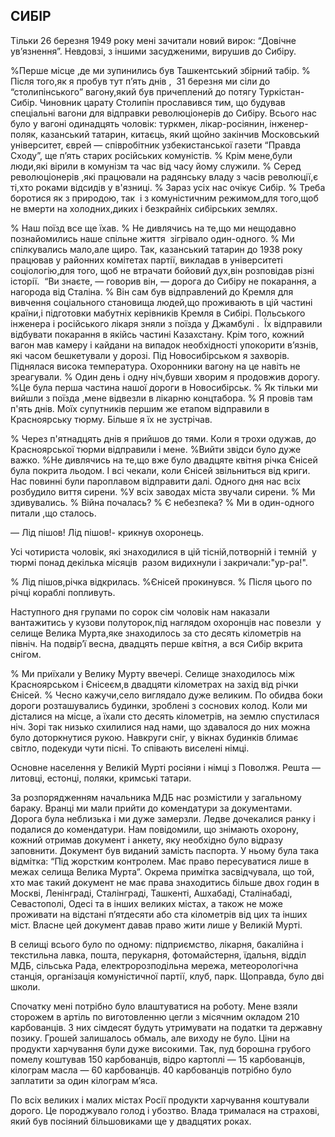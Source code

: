 ## СИБІР

Тільки 26 березня 1949 року мені зачитали новий вирок: “Довічне ув’язнення”. Невдовзі, з іншими засудженими, вирушив до Сибіру.

%Перше місце ,де ми зупинились був Ташкентський збірний табір.
% Після того,як я пробув тут п’ять днів ,  31 березня ми сіли до “столипінського” вагону,який був причеплений до потягу Туркістан-Сибір.
Чиновник царату Столипін прославився тим, що будував спеціальні вагони для відправки революціонерів до Сибіру.
Всього нас було у вагоні одинадцять чоловік: туркмен, лікар-росіянин, інженер-поляк, казанський татарин, китаєць, який щойно закінчив Московський університет, єврей — співробітник узбекистанської газети “Правда Сходу”, ще п’ять старих російських комуністів.
% Крім мене,були люди,які вірили в комунізм та час від часу йому служили.
% Серед революціонерів ,які працювали на радянську владу з часів революції,є ті,хто роками відсидів у в'язниці.
% Зараз усіх нас очікує Сибір.
% Треба боротися як з природою, так  і з комуністичним режимом,для того,щоб не вмерти на холодних,диких і безкрайніх сибірських землях.

% Наш поїзд все ще їхав.
% Не дивлячись на те,що ми нещодавно познайомились наше спільне життя  зігрівало один-одного.
% Ми спілкувались мало,але щиро.
Так, казанський татарин до 1938 року працював у районних комітетах партії, викладав в університеті соціологію,для того, щоб не втрачати бойовий дух,він розповідав різні історії.
 “Ви знаєте, — говорив він, — дорога до Сибіру не покарання, а нагорода від Сталіна.
% Він сам був відправлений до Кремля для вивчення соціального становища людей,що проживають в цій частині країни,і підготовки мабутніх керівників Кремля в Сибірі.
Польського інженера і російського лікаря зняли з поїзда у Джамбулі .
 Їх відправили відбувати покарання в якійсь частині Казахстану.
Крім того, кожний вагон мав камеру і кайдани на випадок необхідності упокорити в’язнів, які часом бешкетували у дорозі.
Під Новосибірськом я захворів.
Піднялася висока температура.
Охоронники вагону на це навіть не зреагували.
% Один день і одну ніч,бувши хворим я продовжив дорогу.
%Це була перша частина нашої дороги в Новосибірськ.
% Як тільки ми вийшли з поїзда ,мене відвезли в лікарню концтабора.
% Я провів там п'ять днів.
Моїх супутників першим же етапом відправили в Красноярську тюрму.
Більше я їх не зустрічав.

% Через п'ятнадцять днів я прийшов до тями.
Коли я трохи одужав, до  Красноярської тюрми відправили і мене.
%Вийти звідси було дуже важко.
%Не дивлячись на те,що вже було двадцяте квітня річка Єнісей була покрита льодом.
І всі чекали, коли Єнісей звільниться від криги.
Нас повинні були пароплавом відправити далі.
Одного дня нас всіх розбудило виття сирени.
%У всіх заводах міста звучали сирени.
% Ми здивувались.
% Війна почалась?
% Є небезпека?
% Ми в один-одного питали ,що сталось.

— Лід пішов!
Лід пішов!- крикнув охоронець.


Усі чотириста чоловік, які знаходилися в цій тісній,потворній і темній  у тюрмі понад декілька місяців  разом видихнули і закричали:"ур-ра!".

% Лід пішов,річка відкрилась.
%Єнісей прокинувся.
% Після цього по річці кораблі попливуть.

Наступного дня групами по сорок сім чоловік нам наказали вантажитись у кузови полуторок,під наглядом охоронців нас повезли  у селище Велика Мурта,яке знаходилось за сто десять кілометрів на північ.
На подвір’ї весна, двадцять перше квітня, а вся Сибір вкрита снігом.

% Ми приїхали у Велику Мурту ввечері.
Селище знаходилось між Красноярськом і Єнісеєм,в двадцяти кілометрах на захід від річки Єнісей.
% Чесно кажучи,село виглядало дуже великим.
По обидва боки дороги розташувались будинки, зроблені з соснових колод.
Коли ми дісталися на місце, а їхали сто десять кілометрів, на землю спустилася ніч.
Зорі так низько схилилися над нами, що здавалося до них можна було доторкнутися рукою.
Навкруги сніг, у вікнах будинків блимає світло, подекуди чути пісні.
То співають виселені німці.

Основне населення у Великій Мурті росіяни і німці з Поволжя.
Решта — литовці, естонці, поляки, кримські татари.

За розпорядженням начальника МДБ нас розмістили у загальному бараку.
Вранці ми мали прийти до комендатури за документами.
Дорога була неблизька і ми дуже замерзли.
Ледве дочекалися ранку і подалися до комендатури.
Нам повідомили, що знімають охорону, кожний отримав документ і анкету, яку необхідно було відразу заповнити.
Документ був виданий замість паспорта.
У ньому була така відмітка: “Під жорстким контролем.
Має право пересуватися лише в межах селища Велика Мурта”. Окрема примітка засвідчувала, що той, хто має такий документ не має права знаходитись більше двох годин в Москві, Ленінграді, Сталінграді, Ташкенті, Ашхабаді, Сталінабаді, Севастополі, Одесі та в інших великих містах, а також не може проживати на відстані п’ятдесяти або ста кілометрів від цих та інших міст.
Власне цей документ давав право жити лише у Великій Мурті.

В селищі всього було по одному: підприємство, лікарня, бакалійна і текстильна лавка, пошта, перукарня, фотомайстерня, їдальня, відділ МДБ, сільська Рада, електророзподільна мережа, метеорологічна станція, організація комуністичної партії, клуб, парк.
Щоправда, було дві школи.

Спочатку мені потрібно було влаштуватися на роботу.
Мене взяли сторожем в артіль по виготовленню цегли з місячним окладом 210 карбованців.
З них сімдесят будуть утримувати на податки та державну позику.
Грошей залишалось обмаль, але виходу не було.
Ціни на продукти харчування були дуже високими.
Так, пуд борошна грубого помелу коштував 150 карбованців, відро картоплі — 15 карбованців, кілограм масла — 60 карбованців.
40 карбованців потрібно було заплатити за один кілограм м’яса.

По всіх великих і малих містах Росії продукти харчування коштували дорого.
Це породжувало голод і убозтво.
Влада трималася на страхові, який був посіяний більшовиками ще у двадцятих роках.
